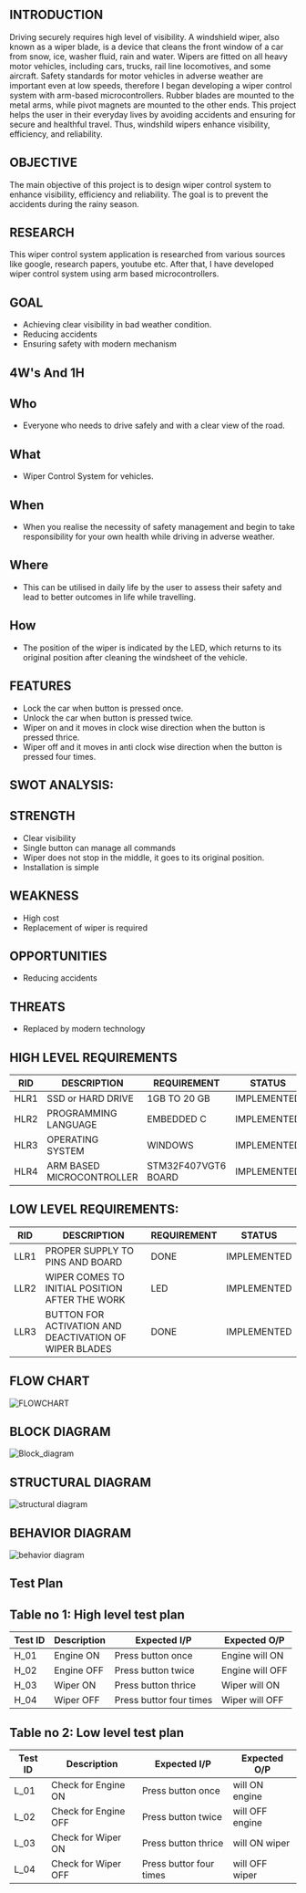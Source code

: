 ## INTRODUCTION
Driving securely requires high level of visibility. A windshield wiper, also known as a wiper blade, is a device that cleans the front window of a car from snow, ice, washer fluid, rain and water. Wipers are fitted on all heavy motor vehicles, including cars, trucks, rail line locomotives, and some aircraft.  Safety standards for motor vehicles in adverse weather are important even at low speeds, therefore I began developing a wiper control system with arm-based microcontrollers. Rubber blades are mounted to the metal arms, while pivot magnets are mounted to the other ends. This project helps the user in their everyday lives by avoiding accidents and ensuring for secure and healthful travel. Thus, windshild wipers enhance visibility, efficiency, and reliability.
## OBJECTIVE
The main objective of this project is to design wiper control system to enhance visibility, efficiency and reliability. The goal is to prevent the accidents during the rainy season.
## RESEARCH
This wiper control system application is researched from various sources like google, research papers, youtube etc. After that, I have developed wiper control system using arm based microcontrollers.
## GOAL
- Achieving clear visibility in bad weather condition.
- Reducing accidents
- Ensuring safety with modern mechanism
## 4W's And 1H
## Who
- Everyone who needs to drive safely and with a clear view of the road.
## What
- Wiper Control System for vehicles.
## When
- When you realise the necessity of safety management and begin to take responsibility for your own health while driving in adverse weather.
## Where
- This can be utilised in daily life by the user to assess their safety and lead to better outcomes in life while travelling.
## How
- The position of the wiper is indicated by the LED, which returns to its original position after cleaning the windsheet of the vehicle.
## FEATURES
- Lock the car when button is pressed once.
- Unlock the car when button is pressed twice.
- Wiper on and it moves in clock wise direction when the button is pressed thrice.
- Wiper off and it moves in anti clock wise direction when the button is pressed four times.
## SWOT ANALYSIS:
## STRENGTH
- Clear visibility
- Single button can manage all commands
- Wiper does not stop in the middle, it goes to its original position.
- Installation is simple
## WEAKNESS
- High cost
- Replacement of wiper is required
## OPPORTUNITIES
- Reducing accidents
## THREATS
- Replaced by modern technology
## HIGH LEVEL REQUIREMENTS
| RID | DESCRIPTION | REQUIREMENT | STATUS |
| --- | --- | --- | --- |
| HLR1 |	SSD or HARD DRIVE | 1GB TO 20 GB | IMPLEMENTED |
| HLR2 |	PROGRAMMING LANGUAGE | EMBEDDED C	 | IMPLEMENTED |
| HLR3 |	OPERATING SYSTEM | WINDOWS | IMPLEMENTED |
| HLR4 |		ARM BASED MICROCONTROLLER | STM32F407VGT6 BOARD | IMPLEMENTED |
## LOW LEVEL REQUIREMENTS:
| RID |	DESCRIPTION | REQUIREMENT | STATUS |
| --- | --- | --- | --- |
| LLR1 |	PROPER SUPPLY TO PINS AND BOARD | DONE | IMPLEMENTED |
| LLR2 |	WIPER COMES TO INITIAL POSITION AFTER THE WORK | LED | IMPLEMENTED |
| LLR3 |	BUTTON FOR ACTIVATION AND DEACTIVATION OF WIPER BLADES | DONE | IMPLEMENTED |
## FLOW CHART
![FLOWCHART](https://user-images.githubusercontent.com/101622270/168106685-a7027ae9-4bc2-4520-9fee-b79776c03cfd.PNG)
## BLOCK DIAGRAM
![Block_diagram](https://user-images.githubusercontent.com/101622270/168106736-40be3039-a57a-40c5-9add-1282e3cf9369.PNG)
## STRUCTURAL DIAGRAM
![structural diagram](https://user-images.githubusercontent.com/101622270/168106870-fa8b3ad1-0277-4bf0-a525-36f0a13328e3.PNG)
## BEHAVIOR DIAGRAM
![behavior diagram](https://user-images.githubusercontent.com/101622270/168106962-3ac18618-f090-45ec-9e95-5a5126ea9c4b.PNG)
## Test Plan
## Table no 1: High level test plan
Test ID | Description | Expected I/P | Expected O/P |
--------|-------------|---------|---------
H_01  | Engine ON | Press button once | Engine will ON |
H_02  | Engine OFF | Press button twice | Engine will OFF |
H_03  | Wiper ON | Press button thrice | Wiper will ON |
H_04  | Wiper OFF | Press buttor four times | Wiper will OFF |
## Table no 2: Low level test plan
Test ID | Description | Expected I/P | Expected O/P |
--------|-------------|---------|---------
L_01  | Check for Engine ON | Press button once | will ON engine |
L_02  | Check for Engine OFF | Press button twice | will OFF engine |
L_03  | Check for Wiper ON | Press button thrice | will ON wiper |
L_04  | Check for Wiper OFF | Press buttor four times | will OFF wiper |

